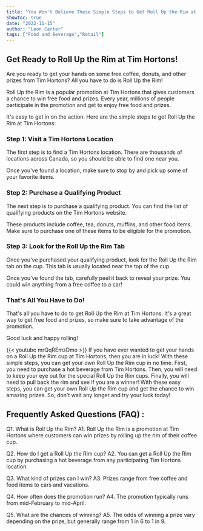 ```yaml
---
title: "You Won't Believe These Simple Steps to Get Roll Up the Rim at Tim Hortons!"
ShowToc: true 
date: "2022-11-15"
author: "Leon Carter" 
tags: ["Food and Beverage","Retail"]
---
```

## Get Ready to Roll Up the Rim at Tim Hortons!

Are you ready to get your hands on some free coffee, donuts, and other prizes from Tim Hortons? All you have to do is Roll Up the Rim!

Roll Up the Rim is a popular promotion at Tim Hortons that gives customers a chance to win free food and prizes. Every year, millions of people participate in the promotion and get to enjoy free food and prizes. 

It's easy to get in on the action. Here are the simple steps to get Roll Up the Rim at Tim Hortons:

### Step 1: Visit a Tim Hortons Location

The first step is to find a Tim Hortons location. There are thousands of locations across Canada, so you should be able to find one near you. 

Once you've found a location, make sure to stop by and pick up some of your favorite items.

### Step 2: Purchase a Qualifying Product

The next step is to purchase a qualifying product. You can find the list of qualifying products on the Tim Hortons website. 

These products include coffee, tea, donuts, muffins, and other food items. Make sure to purchase one of these items to be eligible for the promotion.

### Step 3: Look for the Roll Up the Rim Tab

Once you've purchased your qualifying product, look for the Roll Up the Rim tab on the cup. This tab is usually located near the top of the cup.

Once you've found the tab, carefully peel it back to reveal your prize. You could win anything from a free coffee to a car!

### That's All You Have to Do!

That's all you have to do to get Roll Up the Rim at Tim Hortons. It's a great way to get free food and prizes, so make sure to take advantage of the promotion. 

Good luck and happy rolling!

{{< youtube mrQqREmzDmo >}} 
If you have ever wanted to get your hands on a Roll Up the Rim cup at Tim Hortons, then you are in luck! With these simple steps, you can get your own Roll Up the Rim cup in no time. First, you need to purchase a hot beverage from Tim Hortons. Then, you will need to keep your eye out for the special Roll Up the Rim cups. Finally, you will need to pull back the rim and see if you are a winner! With these easy steps, you can get your own Roll Up the Rim cup and get the chance to win amazing prizes. So, don't wait any longer and try your luck today!

## Frequently Asked Questions (FAQ) :
Q1. What is Roll Up the Rim?
A1. Roll Up the Rim is a promotion at Tim Hortons where customers can win prizes by rolling up the rim of their coffee cup.

Q2. How do I get a Roll Up the Rim cup?
A2. You can get a Roll Up the Rim cup by purchasing a hot beverage from any participating Tim Hortons location.

Q3. What kind of prizes can I win?
A3. Prizes range from free coffee and food items to cars and vacations.

Q4. How often does the promotion run?
A4. The promotion typically runs from mid-February to mid-April.

Q5. What are the chances of winning?
A5. The odds of winning a prize vary depending on the prize, but generally range from 1 in 6 to 1 in 9.


